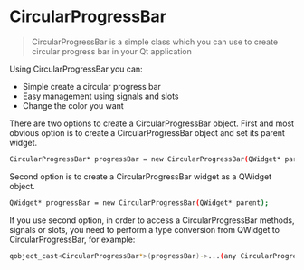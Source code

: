 CircularProgressBar
===================

>CircularProgressBar is a simple class which you can use to create circular progress bar in your Qt application

Using CircularProgressBar you can:
- Simple create a circular progress bar
- Easy management using signals and slots
- Change the color you want

There are two options to create a CircularProgressBar object. First and most obvious option is to create a CircularProgressBar object and set its parent widget.
```sh
CircularProgressBar* progressBar = new CircularProgressBar(QWidget* parent);
```
Second option is to create a CircularProgressBar widget as a QWidget object.
```sh
QWidget* progressBar = new CircularProgressBar(QWidget* parent);
```
If you use second option, in order to access a CircularProgressBar methods, signals or slots, you need to perform a type conversion from QWidget to CircularProgressBar, for example:
```sh
qobject_cast<CircularProgressBar*>(progressBar)->...(any CircularProgressBar method, signal, slot, etc.)
```
